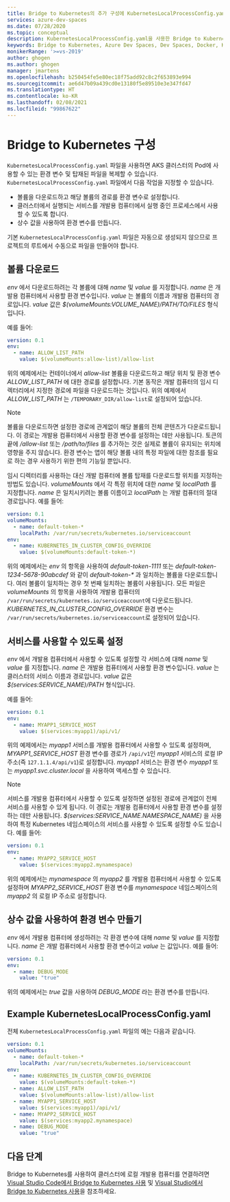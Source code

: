 ```yaml
---
title: Bridge to Kubernetes의 추가 구성에 KubernetesLocalProcessConfig.yaml 사용
services: azure-dev-spaces
ms.date: 07/28/2020
ms.topic: conceptual
description: KubernetesLocalProcessConfig.yaml을 사용한 Bridge to Kubernetes의 추가 구성 옵션을 설명합니다.
keywords: Bridge to Kubernetes, Azure Dev Spaces, Dev Spaces, Docker, Kubernetes, Azure, AKS, Azure Kubernetes Service, 컨테이너
monikerRange: '>=vs-2019'
author: ghogen
ms.author: ghogen
manager: jmartens
ms.openlocfilehash: b250454fe5e80ec18f75add92c8c2f653893e994
ms.sourcegitcommit: ae6d47b09a439cd0e13180f5e89510e3e347fd47
ms.translationtype: HT
ms.contentlocale: ko-KR
ms.lasthandoff: 02/08/2021
ms.locfileid: "99867622"
---
```

# <a name="configure-bridge-to-kubernetes"></a>Bridge to Kubernetes 구성

`KubernetesLocalProcessConfig.yaml` 파일을 사용하면 AKS 클러스터의 Pod에 사용할 수 있는 환경 변수 및 탑재된 파일을 복제할 수 있습니다. `KubernetesLocalProcessConfig.yaml` 파일에서 다음 작업을 지정할 수 있습니다.

* 볼륨을 다운로드하고 해당 볼륨의 경로를 환경 변수로 설정합니다.
* 클러스터에서 실행되는 서비스를 개발용 컴퓨터에서 실행 중인 프로세스에서 사용할 수 있도록 합니다.
* 상수 값을 사용하여 환경 변수를 만듭니다.

기본 `KubernetesLocalProcessConfig.yaml` 파일은 자동으로 생성되지 않으므로 프로젝트의 루트에서 수동으로 파일을 만들어야 합니다.

## <a name="download-a-volume"></a>볼륨 다운로드

*env* 에서 다운로드하려는 각 볼륨에 대해 *name* 및 *value* 를 지정합니다. *name* 은 개발용 컴퓨터에서 사용할 환경 변수입니다. *value* 는 볼륨의 이름과 개발용 컴퓨터의 경로입니다. *value* 값은 *$(volumeMounts:VOLUME_NAME)/PATH/TO/FILES* 형식입니다.

예를 들어:

```yaml
version: 0.1
env:
  - name: ALLOW_LIST_PATH
    value: $(volumeMounts:allow-list)/allow-list
```

위의 예제에서는 컨테이너에서 *allow-list* 볼륨을 다운로드하고 해당 위치 및 환경 변수 *ALLOW_LIST_PATH* 에 대한 경로를 설정합니다. 기본 동작은 개발 컴퓨터의 임시 디렉터리에서 지정한 경로에 파일을 다운로드하는 것입니다. 위의 예제에서 *ALLOW_LIST_PATH* 는 `/TEMPORARY_DIR/allow-list`로 설정되어 있습니다. 

> [!NOTE]
> 볼륨을 다운로드하면 설정한 경로에 관계없이 해당 볼륨의 전체 콘텐츠가 다운로드됩니다. 이 경로는 개발용 컴퓨터에서 사용할 환경 변수를 설정하는 데만 사용됩니다. 토큰의 끝에 */allow-list* 또는 */path/to/files* 를 추가하는 것은 실제로 볼륨이 유지되는 위치에 영향을 주지 않습니다. 환경 변수는 앱이 해당 볼륨 내의 특정 파일에 대한 참조를 필요로 하는 경우 사용하기 위한 편의 기능일 뿐입니다.

임시 디렉터리를 사용하는 대신 개발 컴퓨터에 볼륨 탑재를 다운로드할 위치를 지정하는 방법도 있습니다. *volumeMounts* 에서 각 특정 위치에 대한 *name* 및 *localPath* 를 지정합니다. *name* 은 일치시키려는 볼륨 이름이고 *localPath* 는 개발 컴퓨터의 절대 경로입니다. 예를 들어:

```yaml
version: 0.1
volumeMounts:
  - name: default-token-*
    localPath: /var/run/secrets/kubernetes.io/serviceaccount
env:
  - name: KUBERNETES_IN_CLUSTER_CONFIG_OVERRIDE
    value: $(volumeMounts:default-token-*)
```

위의 예제에서는 *env* 의 항목을 사용하여 *default-token-1111* 또는 *default-token-1234-5678-90abcdef* 와 같이 *default-token-\** 과 일치하는 볼륨을 다운로드합니다. 여러 볼륨이 일치하는 경우 첫 번째 일치하는 볼륨이 사용됩니다. 모든 파일은 *volumeMounts* 의 항목을 사용하여 개발용 컴퓨터의 `/var/run/secrets/kubernetes.io/serviceaccount`에 다운로드됩니다. *KUBERNETES_IN_CLUSTER_CONFIG_OVERRIDE* 환경 변수는 `/var/run/secrets/kubernetes.io/serviceaccount`로 설정되어 있습니다.

## <a name="make-a-service-available"></a>서비스를 사용할 수 있도록 설정

*env* 에서 개발용 컴퓨터에서 사용할 수 있도록 설정할 각 서비스에 대해 *name* 및 *value* 를 지정합니다. *name* 은 개발용 컴퓨터에서 사용할 환경 변수입니다. *value* 는 클러스터의 서비스 이름과 경로입니다. *value* 값은 *$(services:SERVICE_NAME)/PATH* 형식입니다.

예를 들어:

```yaml
version: 0.1
env:
  - name: MYAPP1_SERVICE_HOST
    value: $(services:myapp1)/api/v1/
```

위의 예제에서는 *myapp1* 서비스를 개발용 컴퓨터에서 사용할 수 있도록 설정하며, *MYAPP1_SERVICE_HOST* 환경 변수를 경로가 `/api/v1`인 *myapp1* 서비스의 로컬 IP 주소(즉 `127.1.1.4/api/v1`)로 설정합니다. *myapp1* 서비스는 환경 변수 *myapp1* 또는 *myapp1.svc.cluster.local* 을 사용하여 액세스할 수 있습니다.

> [!NOTE]
> 서비스를 개발용 컴퓨터에서 사용할 수 있도록 설정하면 설정된 경로에 관계없이 전체 서비스를 사용할 수 있게 됩니다. 이 경로는 개발용 컴퓨터에서 사용할 환경 변수를 설정하는 데만 사용됩니다.
*$(services:SERVICE_NAME.NAMESPACE_NAME)* 을 사용하여 특정 Kubernetes 네임스페이스의 서비스를 사용할 수 있도록 설정할 수도 있습니다. 예를 들어:

```yaml
version: 0.1
env:
  - name: MYAPP2_SERVICE_HOST
    value: $(services:myapp2.mynamespace)
```

위의 예제에서는 *mynamespace* 의 *myapp2* 를 개발용 컴퓨터에서 사용할 수 있도록 설정하며 *MYAPP2_SERVICE_HOST* 환경 변수를 *mynamespace* 네임스페이스의 *myapp2* 의 로컬 IP 주소로 설정합니다.

## <a name="create-an-environment-variable-with-a-constant-value"></a>상수 값을 사용하여 환경 변수 만들기

*env* 에서 개발용 컴퓨터에 생성하려는 각 환경 변수에 대해 *name* 및 *value* 를 지정합니다. *name* 은 개발 컴퓨터에서 사용할 환경 변수이고 *value* 는 값입니다. 예를 들어:

```yaml
version: 0.1
env:
  - name: DEBUG_MODE
    value: "true"
```

위의 예제에서는 *true* 값을 사용하여 *DEBUG_MODE* 라는 환경 변수를 만듭니다.

## <a name="example-kuberneteslocalprocessconfigyaml"></a>Example KubernetesLocalProcessConfig.yaml

전체 `KubernetesLocalProcessConfig.yaml` 파일의 예는 다음과 같습니다.

```yaml
version: 0.1
volumeMounts:
  - name: default-token-*
    localPath: /var/run/secrets/kubernetes.io/serviceaccount
env:
  - name: KUBERNETES_IN_CLUSTER_CONFIG_OVERRIDE
    value: $(volumeMounts:default-token-*)
  - name: ALLOW_LIST_PATH
    value: $(volumeMounts:allow-list)/allow-list
  - name: MYAPP1_SERVICE_HOST
    value: $(services:myapp1)/api/v1/
  - name: MYAPP2_SERVICE_HOST
    value: $(services:myapp2.mynamespace)
  - name: DEBUG_MODE 
    value: "true"
```

## <a name="next-steps"></a>다음 단계

Bridge to Kubernetes를 사용하여 클러스터에 로컬 개발용 컴퓨터를 연결하려면 [Visual Studio Code에서 Bridge to Kubernetes 사용][bridge-to-kubernetes-vs-code] 및 [Visual Studio에서 Bridge to Kubernetes 사용][bridge-to-kubernetes-vs]을 참조하세요.

[bridge-to-kubernetes-vs-code]: https://code.visualstudio.com/docs/containers/bridge-to-kubernetes
[bridge-to-kubernetes-vs]: bridge-to-kubernetes.md
